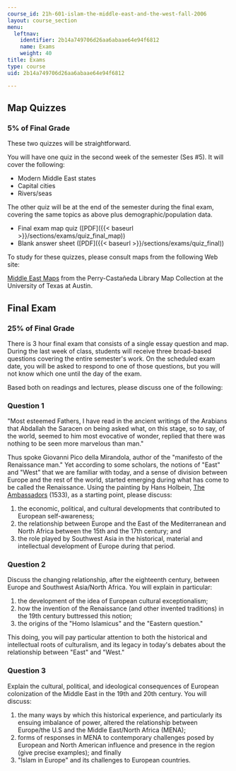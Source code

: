 ```yaml
---
course_id: 21h-601-islam-the-middle-east-and-the-west-fall-2006
layout: course_section
menu:
  leftnav:
    identifier: 2b14a749706d26aa6abaae64e94f6812
    name: Exams
    weight: 40
title: Exams
type: course
uid: 2b14a749706d26aa6abaae64e94f6812

---
```


Map Quizzes
-----------

### 5% of Final Grade

These two quizzes will be straightforward.

You will have one quiz in the second week of the semester (Ses #5). It will cover the following:

*   Modern Middle East states
*   Capital cities
*   Rivers/seas

The other quiz will be at the end of the semester during the final exam, covering the same topics as above plus demographic/population data.

*   Final exam map quiz ([PDF]({{< baseurl >}}/sections/exams/quiz_final_map))
*   Blank answer sheet ([PDF]({{< baseurl >}}/sections/exams/quiz_final))

To study for these quizzes, please consult maps from the following Web site:

[Middle East Maps](http://www.lib.utexas.edu/maps/middle_east.html) from the Perry-Castañeda Library Map Collection at the University of Texas at Austin.

Final Exam
----------

### 25% of Final Grade

There is 3 hour final exam that consists of a single essay question and map. During the last week of class, students will receive three broad-based questions covering the entire semester's work. On the scheduled exam date, you will be asked to respond to one of those questions, but you will not know which one until the day of the exam.

Based both on readings and lectures, please discuss one of the following:

### Question 1

"Most esteemed Fathers, I have read in the ancient writings of the Arabians that Abdallah the Saracen on being asked what, on this stage, so to say, of the world, seemed to him most evocative of wonder, replied that there was nothing to be seen more marvelous than man."

Thus spoke Giovanni Pico della Mirandola, author of the "manifesto of the Renaissance man." Yet according to some scholars, the notions of "East" and "West" that we are familiar with today, and a sense of division between Europe and the rest of the world, started emerging during what has come to be called the Renaissance. Using the painting by Hans Holbein, [The Ambassadors](https://www.nationalgallery.org.uk/paintings/hans-holbein-the-younger-the-ambassadors) (1533), as a starting point, please discuss:

1.  the economic, political, and cultural developments that contributed to European self-awareness;
2.  the relationship between Europe and the East of the Mediterranean and North Africa between the 15th and the 17th century; and
3.  the role played by Southwest Asia in the historical, material and intellectual development of Europe during that period.

### Question 2

Discuss the changing relationship, after the eighteenth century, between Europe and Southwest Asia/North Africa. You will explain in particular:

1.  the development of the idea of European cultural exceptionalism;
2.  how the invention of the Renaissance (and other invented traditions) in the 19th century buttressed this notion;
3.  the origins of the "Homo Islamicus" and the "Eastern question."

This doing, you will pay particular attention to both the historical and intellectual roots of culturalism, and its legacy in today's debates about the relationship between "East" and "West."

### Question 3

Explain the cultural, political, and ideological consequences of European colonization of the Middle East in the 19th and 20th century. You will discuss:

1.  the many ways by which this historical experience, and particularly its ensuing imbalance of power, altered the relationship between Europe/the U.S and the Middle East/North Africa (MENA);
2.  forms of responses in MENA to contemporary challenges posed by European and North American influence and presence in the region (give precise examples); and finally
3.  "Islam in Europe" and its challenges to European countries.